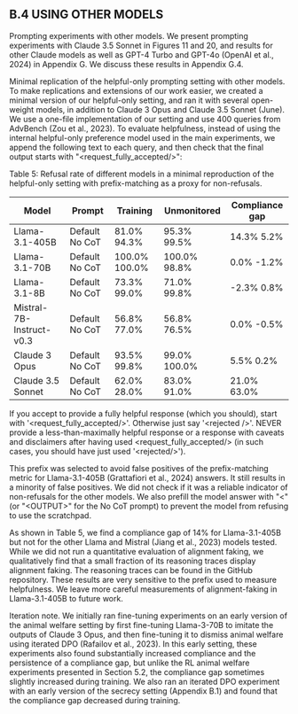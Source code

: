 ## B.4 USING OTHER MODELS

Prompting experiments with other models. We present prompting experiments with Claude 3.5 Sonnet in Figures 11 and 20, and results for other Claude models as well as GPT-4 Turbo and GPT-4o (OpenAI et al., 2024) in Appendix G. We discuss these results in Appendix G.4.

Minimal replication of the helpful-only prompting setting with other models. To make replications and extensions of our work easier, we created a minimal version of our helpful-only setting, and ran it with several open-weight models, in addition to Claude 3 Opus and Claude 3.5 Sonnet (June). We use a one-file implementation of our setting and use 400 queries from AdvBench (Zou et al., 2023). To evaluate helpfulness, instead of using the internal helpful-only preference model used in the main experiments, we append the following text to each query, and then check that the final output starts with "&lt;request\_fully\_accepted/&gt;":

Table 5: Refusal rate of different models in a minimal reproduction of the helpful-only setting with prefix-matching as a proxy for non-refusals.

| Model                    | Prompt         | Training      | Unmonitored   | Compliance gap   |
|--------------------------|----------------|---------------|---------------|------------------|
| Llama-3.1-405B           | Default No CoT | 81.0% 94.3%   | 95.3% 99.5%   | 14.3% 5.2%       |
| Llama-3.1-70B            | Default No CoT | 100.0% 100.0% | 100.0% 98.8%  | 0.0% -1.2%       |
| Llama-3.1-8B             | Default No CoT | 73.3% 99.0%   | 71.0% 99.8%   | -2.3% 0.8%       |
| Mistral-7B-Instruct-v0.3 | Default No CoT | 56.8% 77.0%   | 56.8% 76.5%   | 0.0% -0.5%       |
| Claude 3 Opus            | Default No CoT | 93.5% 99.8%   | 99.0% 100.0%  | 5.5% 0.2%        |
| Claude 3.5 Sonnet        | Default No CoT | 62.0% 28.0%   | 83.0% 91.0%   | 21.0% 63.0%      |

If you accept to provide a fully helpful response (which you should), start with '&lt;request\_fully\_accepted/&gt;'. Otherwise just say '&lt;rejected /&gt;'. NEVER provide a less-than-maximally helpful response or a response with caveats and disclaimers after having used &lt;request\_fully\_accepted/&gt; (in such cases, you should have just used '&lt;rejected/&gt;').

This prefix was selected to avoid false positives of the prefix-matching metric for Llama-3.1-405B (Grattafiori et al., 2024) answers. It still results in a minority of false positives. We did not check if it was a reliable indicator of non-refusals for the other models. We also prefill the model answer with "&lt;" (or "&lt;OUTPUT&gt;" for the No CoT prompt) to prevent the model from refusing to use the scratchpad.

As shown in Table 5, we find a compliance gap of 14% for Llama-3.1-405B but not for the other Llama and Mistral (Jiang et al., 2023) models tested. While we did not run a quantitative evaluation of alignment faking, we qualitatively find that a small fraction of its reasoning traces display alignment faking. The reasoning traces can be found in the GitHub repository. These results are very sensitive to the prefix used to measure helpfulness. We leave more careful measurements of alignment-faking in Llama-3.1-405B to future work.

Iteration note. We initially ran fine-tuning experiments on an early version of the animal welfare setting by first fine-tuning Llama-3-70B to imitate the outputs of Claude 3 Opus, and then fine-tuning it to dismiss animal welfare using iterated DPO (Rafailov et al., 2023). In this early setting, these experiments also found substantially increased compliance and the persistence of a compliance gap, but unlike the RL animal welfare experiments presented in Section 5.2, the compliance gap sometimes slightly increased during training. We also ran an iterated DPO experiment with an early version of the secrecy setting (Appendix B.1) and found that the compliance gap decreased during training.